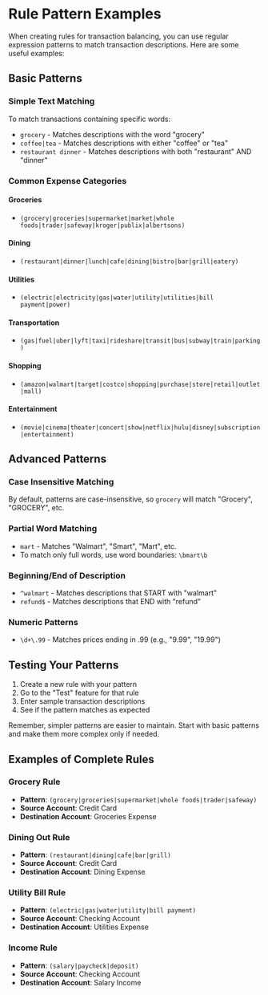 # Rule Pattern Examples

When creating rules for transaction balancing, you can use regular expression patterns to match transaction descriptions. Here are some useful examples:

## Basic Patterns

### Simple Text Matching
To match transactions containing specific words:

- `grocery` - Matches descriptions with the word "grocery"
- `coffee|tea` - Matches descriptions with either "coffee" or "tea"
- `restaurant dinner` - Matches descriptions with both "restaurant" AND "dinner"

### Common Expense Categories

#### Groceries
- `(grocery|groceries|supermarket|market|whole foods|trader|safeway|kroger|publix|albertsons)`

#### Dining
- `(restaurant|dinner|lunch|cafe|dining|bistro|bar|grill|eatery)`

#### Utilities
- `(electric|electricity|gas|water|utility|utilities|bill payment|power)`

#### Transportation
- `(gas|fuel|uber|lyft|taxi|rideshare|transit|bus|subway|train|parking)`

#### Shopping
- `(amazon|walmart|target|costco|shopping|purchase|store|retail|outlet|mall)`

#### Entertainment
- `(movie|cinema|theater|concert|show|netflix|hulu|disney|subscription|entertainment)`

## Advanced Patterns

### Case Insensitive Matching
By default, patterns are case-insensitive, so `grocery` will match "Grocery", "GROCERY", etc.

### Partial Word Matching
- `mart` - Matches "Walmart", "Smart", "Mart", etc.
- To match only full words, use word boundaries: `\bmart\b`

### Beginning/End of Description
- `^walmart` - Matches descriptions that START with "walmart"
- `refund$` - Matches descriptions that END with "refund"

### Numeric Patterns
- `\d+\.99` - Matches prices ending in .99 (e.g., "9.99", "19.99")

## Testing Your Patterns

1. Create a new rule with your pattern
2. Go to the "Test" feature for that rule
3. Enter sample transaction descriptions
4. See if the pattern matches as expected

Remember, simpler patterns are easier to maintain. Start with basic patterns and make them more complex only if needed.

## Examples of Complete Rules

### Grocery Rule
- **Pattern**: `(grocery|groceries|supermarket|whole foods|trader|safeway)`
- **Source Account**: Credit Card
- **Destination Account**: Groceries Expense

### Dining Out Rule
- **Pattern**: `(restaurant|dining|cafe|bar|grill)`
- **Source Account**: Credit Card
- **Destination Account**: Dining Expense

### Utility Bill Rule
- **Pattern**: `(electric|gas|water|utility|bill payment)`
- **Source Account**: Checking Account
- **Destination Account**: Utilities Expense

### Income Rule
- **Pattern**: `(salary|paycheck|deposit)`
- **Source Account**: Checking Account
- **Destination Account**: Salary Income 